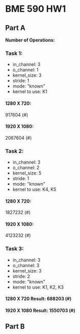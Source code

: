 # BME 590 HW1


## Part A

**Number of Operations:**

 
### Task 1:   
- in_channel: 3
- o_channel: 1 
- kernel_size: 3
- stride: 1
- mode: "known"
- kernel to use: K1
#### 1280 X 720: 
917604 (#)


#### 1920 X 1080: 
2067604 (#)


### Task 2:   
- in_channel: 3
- o_channel: 2 
- kernel_size: 5
- stride: 1
- mode: "known"
- kernel to use: K4, K5
#### 1280 X 720:
1827232 (#)


#### 1920 X 1080: 
4123232 (#)


### Task 3:   
- in_channel: 3
- o_channel: 3 
- kernel_size: 3
- stride: 2
- mode: "known"
- kernel to use: K1, K2, K3   
#### 1280 X 720 Result: 688203 (#)
#### 1920 X 1080 Result: 1550703 (#)



## Part B
